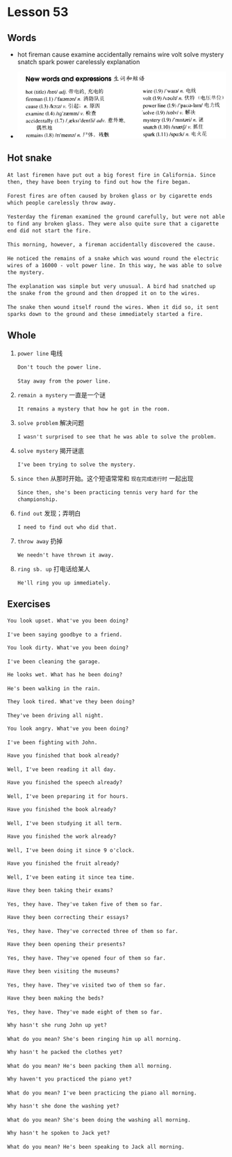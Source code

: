 # Lesson 53

## Words

- hot fireman cause examine accidentally remains wire volt solve mystery snatch spark power carelessly explanation

- ![Words](../../../Images/Part2/06/words-53.png)

## Hot snake

```
At last firemen have put out a big forest fire in California. Since then, they have been trying to find out how the fire began.

Forest fires are often caused by broken glass or by cigarette ends which people carelessly throw away.

Yesterday the fireman examined the ground carefully, but were not able to find any broken glass. They were also quite sure that a cigarette end did not start the fire.

This morning, however, a fireman accidentally discovered the cause.

He noticed the remains of a snake which was wound round the electric wires of a 16000 - volt power line. In this way, he was able to solve the mystery.

The explanation was simple but very unusual. A bird had snatched up the snake from the ground and then dropped it on to the wires.

The snake then wound itself round the wires. When it did so, it sent sparks down to the ground and these immediately started a fire.
```

## Whole

1. `power line` 电线

   ```
   Don't touch the power line.

   Stay away from the power line.
   ```

2. `remain a mystery` 一直是一个谜

   ```
   It remains a mystery that how he got in the room.
   ```

3. `solve problem` 解决问题

   ```
   I wasn't surprised to see that he was able to solve the problem.
   ```

4. `solve mystery` 揭开谜底

   ```
   I've been trying to solve the mystery.
   ```

5. `since then` 从那时开始。这个短语常常和 `现在完成进行时` 一起出现

   ```
   Since then, she's been practicing tennis very hard for the championship.
   ```

6. `find out` 发现；弄明白

   ```
   I need to find out who did that.
   ```

7. `throw away` 扔掉

   ```
   We needn't have thrown it away.
   ```

8. `ring sb. up` 打电话给某人

   ```
   He'll ring you up immediately.
   ```

## Exercises

```
You look upset. What've you been doing?

I've been saying goodbye to a friend.
```

```
You look dirty. What've you been doing?

I've been cleaning the garage.
```

```
He looks wet. What has he been doing?

He's been walking in the rain.
```

```
They look tired. What've they been doing?

They've been driving all night.
```

```
You look angry. What've you been doing?

I've been fighting with John.
```

```
Have you finished that book already?

Well, I've been reading it all day.
```

```
Have you finished the speech already?

Well, I've been preparing it for hours.
```

```
Have you finished the book already?

Well, I've been studying it all term.
```

```
Have you finished the work already?

Well, I've been doing it since 9 o'clock.
```

```
Have you finished the fruit already?

Well, I've been eating it since tea time.
```

```
Have they been taking their exams?

Yes, they have. They've taken five of them so far.
```

```
Have they been correcting their essays?

Yes, they have. They've corrected three of them so far.
```

```
Have they been opening their presents?

Yes, they have. They've opened four of them so far.
```

```
Have they been visiting the museums?

Yes, they have. They've visited two of them so far.
```

```
Have they been making the beds?

Yes, they have. They've made eight of them so far.
```

```
Why hasn't she rung John up yet?

What do you mean? She's been ringing him up all morning.
```

```
Why hasn't he packed the clothes yet?

What do you mean? He's been packing them all morning.
```

```
Why haven't you practiced the piano yet?

What do you mean? I've been practicing the piano all morning.
```

```
Why hasn't she done the washing yet?

What do you mean? She's been doing the washing all morning.
```

```
Why hasn't he spoken to Jack yet?

What do you mean? He's been speaking to Jack all morning.
```
